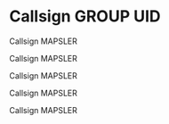 # Callsign GROUP UID

Callsign MAPSLER

Callsign MAPSLER

Callsign MAPSLER

Callsign MAPSLER

Callsign MAPSLER
